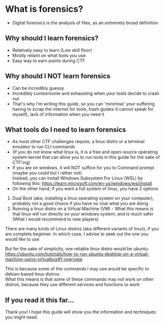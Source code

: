 #  What is forensics? #
- Digital forensics is the analysis of files, as an extremely broad definition

## Why should I learn forensics? ##
- Relatively easy to learn (Low skill floor)
- Mostly reliant on what tools you use
- Easy way to earn points during CTF

## Why should I NOT learn forensics ##
- Can be incredibly guessy
- Incredibly cumbersome and exhausting when your tools decide to crash out
- That's why I'm writing this guide, so you can 'minimise' your suffering having to scrap the internet for tools, trash guides (I cannot speak for myself), lack of information when you need it

## What tools do I need to learn forensics ##
- As most other CTF challenges require; a linux distro or a terminal emulator to run CLI commands
- (If you do not know what linux is, it is a free and open-source operating system kernel that can allow you to run tools in this guide for the sake of CTF'ing)
- If you are on windows, it will NOT suffice for you to Command prompt (maybe you could but I rather not)   
Instead, you can install Windows Subsystem For Linux (WSL) by following this: <https://learn.microsoft.com/en-us/windows/wsl/install>
- On the other hand, if you want a full system of linux, you have 2 options
1) Dual Boot (aka; installing a linux operating system on your computer), probably not a good choice if you have no clue what you are doing
2) Running a linux distro on a Virtual Machine (VM) - What this means is that linux will run directly on your windows system, and is much safer (What I would recommend to new players)
   
There are many kinds of Linux distros (aka different variants of linux), if you are complete beginner. In which case, I advise to seek out the one you would like to use

But for the sake of simplicity, one reliable linux distro would be ubuntu:  
<https://ubuntu.com/tutorials/how-to-run-ubuntu-desktop-on-a-virtual-machine-using-virtualbox#1-overview> 

This is because some of the commands I may use would be specific to debian-based linux distros.   
What this means is that some of these commands may not work on other distros, because they use different services and functions to work

## If you read it this far... ##   
Thank you! I hope this guide will show you the information and techniques you might need.